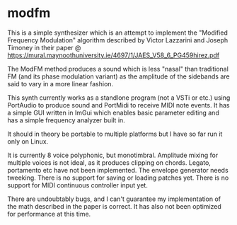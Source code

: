 # modfm

This is a simple synthesizer which is an attempt to implement the "Modified Frequency Modulation" algorithm described by Victor Lazzarini and Joseph Timoney in their paper @ https://mural.maynoothuniversity.ie/4697/1/JAES_V58_6_PG459hirez.pdf

The ModFM method produces a sound which is less "nasal" than traditional FM (and its phase modulation variant) as the amplitude of the sidebands are said to vary in a more linear fashion.

This synth currently works as a standlone program (not a VSTi or etc.) using PortAudio to produce sound and PortMidi to receive MIDI note events. It has a simple GUI written in ImGui which enables basic parameter editing and has a simple frequency analyzer built in. 

It should in theory be portable to multiple platforms but I have so far run it only on Linux.

It is currently 8 voice polyphonic, but monotimbral. Amplitude mixing for multiple voices is not ideal, as it produces clipping on chords. Legato, portamento etc have not been implemented. The envelope generator needs tweeking. There is no support for saving or loading patches yet. There is no support for MIDI continuous controller input yet.

There are undoubtably bugs, and I can't guarantee my implementation of the math described in the paper is correct. It has also not been optimized for performance at this time.

